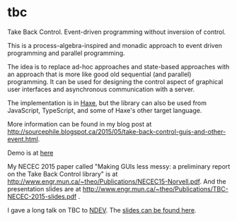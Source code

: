 # tbc
Take Back Control. Event-driven programming without inversion of control.

This is a process-algebra-inspired and monadic approach to event driven programming and parallel programming.

The idea is to replace ad-hoc approaches
and state-based approaches with an approach that is more like good old sequential (and parallel) programming. It can be used 
for designing the control aspect of graphical user interfaces and asynchronous communication with a server.

The implementation is in [Haxe](https://haxe.org/), but the library can also be used from JavaScript, TypeScript, and some of Haxe's other target language.

More information can be found in my blog post at <http://sourcephile.blogspot.ca/2015/05/take-back-control-guis-and-other-event.html>.

Demo is at [here](frontpage/index.html)

My NECEC 2015 paper called "Making GUIs less messy: a preliminary report on the Take Back Control library"
is at <http://www.engr.mun.ca/~theo/Publications/NECEC15-Norvell.pdf>.
And the presentation slides are at <http://www.engr.mun.ca/~theo/Publications/TBC-NECEC-2015-slides.pdf> .

I gave a long talk on TBC to [NDEV](https://www.meetup.com/NDevMeetup/). The [slides can be found here](http://www.engr.mun.ca/~theo/Publications/Talk-for-NDev-on-TBC.pdf).